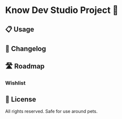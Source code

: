 # Know Dev Studio Project 🧧

## 📋 Usage

## 📝 Changelog

## 🛣 Roadmap

### Wishlist

## 📜 License

All rights reserved. Safe for use around pets.
